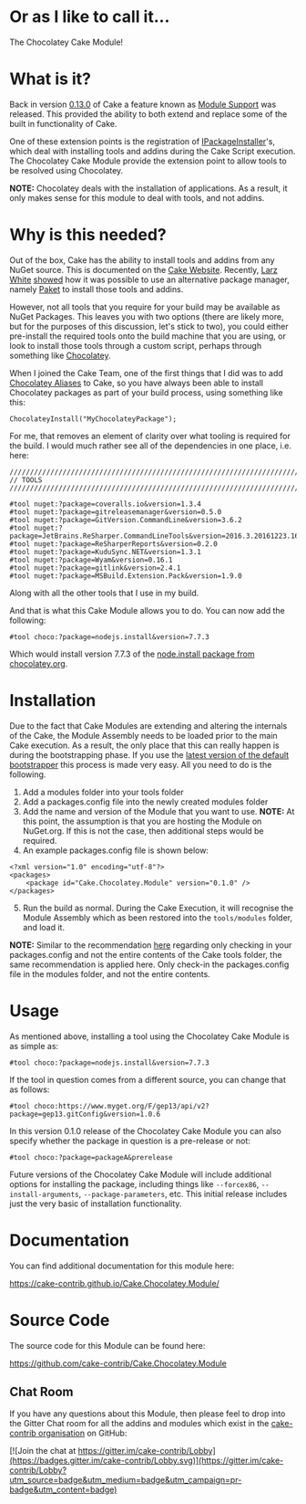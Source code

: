 ﻿---
Title: Introducing Cake.Chocolatey.Module
Published: 18/3/2017
Tags:
- Cake
- Cake-Contrib
- Chocolatey
- Modules
- Automation
- Build
---

# Or as I like to call it...

The Chocolatey Cake Module!

# What is it?

Back in version [0.13.0](https://github.com/cake-build/cake/releases/tag/v0.13.0) of Cake a feature known as [Module Support](https://github.com/cake-build/cake/issues/646) was released.  This provided the ability to both extend and replace some of the built in functionality of Cake.  

One of these extension points is the registration of [IPackageInstaller](http://cakebuild.net/api/Cake.Core.Packaging/IPackageInstaller/)'s, which deal with installing tools and addins during the Cake Script execution.  The Chocolatey Cake Module provide the extension point to allow tools to be resolved using Chocolatey.

**NOTE:** Chocolatey deals with the installation of applications.  As a result, it only makes sense for this module to deal with tools, and not addins.

# Why is this needed?

Out of the box, Cake has the ability to install tools and addins from any NuGet source.  This is documented on the [Cake Website](http://cakebuild.net/docs/fundamentals/preprocessor-directives).  Recently, [Larz White](https://github.com/larzw) [showed](http://cakebuild.net/blog/2017/01/cake-paket) how it was possible to use an alternative package manager, namely [Paket](https://fsprojects.github.io/Paket/) to install those tools and addins.  

However, not all tools that you require for your build may be available as NuGet Packages.  This leaves you with two options (there are likely more, but for the purposes of this discussion, let's stick to two), you could either pre-install the required tools onto the build machine that you are using, or look to install those tools through a custom script, perhaps through something like [Chocolatey](https://chocolatey.org/).

When I joined the Cake Team, one of the first things that I did was to add [Chocolatey Aliases](http://cakebuild.net/dsl/chocolatey/) to Cake, so you have always been able to install Chocolatey packages as part of your build process, using something like this:

```
ChocolateyInstall("MyChocolateyPackage");
```

For me, that removes an element of clarity over what tooling is required for the build.  I would much rather see all of the dependencies in one place, i.e. here:

```
///////////////////////////////////////////////////////////////////////////////
// TOOLS
///////////////////////////////////////////////////////////////////////////////

#tool nuget:?package=coveralls.io&version=1.3.4
#tool nuget:?package=gitreleasemanager&version=0.5.0
#tool nuget:?package=GitVersion.CommandLine&version=3.6.2
#tool nuget:?package=JetBrains.ReSharper.CommandLineTools&version=2016.3.20161223.160402
#tool nuget:?package=ReSharperReports&version=0.2.0
#tool nuget:?package=KuduSync.NET&version=1.3.1
#tool nuget:?package=Wyam&version=0.16.1
#tool nuget:?package=gitlink&version=2.4.1
#tool nuget:?package=MSBuild.Extension.Pack&version=1.9.0
```

Along with all the other tools that I use in my build.

And that is what this Cake Module allows you to do.  You can now add the following:

```
#tool choco:?package=nodejs.install&version=7.7.3
```

Which would install version 7.7.3 of the [node.install package from chocolatey.org](https://chocolatey.org/packages/nodejs.install).

# Installation

Due to the fact that Cake Modules are extending and altering the internals of the Cake, the Module Assembly needs to be loaded prior to the main Cake execution.  As a result, the only place that this can really happen is during the bootstrapping phase.  If you use the [latest version of the default bootstrapper](https://github.com/cake-build/resources/commit/3d112812353d714dad142c41f170b949f4a2eb2f) this process is made very easy.  All you need to do is the following.

1. Add a modules folder into your tools folder
2. Add a packages.config file into the newly created modules folder
3. Add the name and version of the Module that you want to use.  **NOTE:** At this point, the assumption is that you are hosting the Module on NuGet.org.  If this is not the case, then additional steps would be required.
4. An example packages.config file is shown below:

```
<?xml version="1.0" encoding="utf-8"?>
<packages>
	<package id="Cake.Chocolatey.Module" version="0.1.0" />
</packages>
```

5. Run the build as normal.  During the Cake Execution, it will recognise the Module Assembly which as been restored into the `tools/modules` folder, and load it.

**NOTE:** Similar to the recommendation [here](http://cakebuild.net/docs/tutorials/getting-started) regarding only checking in your packages.config and not the entire contents of the Cake tools folder, the same recommendation is applied here.  Only check-in the packages.config file in the modules folder, and not the entire contents.

# Usage

As mentioned above, installing a tool using the Chocolatey Cake Module is as simple as:

```
#tool choco:?package=nodejs.install&version=7.7.3
```

If the tool in question comes from a different source, you can change that as follows:

```
#tool choco:https://www.myget.org/F/gep13/api/v2?package=gep13.gitConfig&version=1.0.6
```

In this version 0.1.0 release of the Chocolatey Cake Module you can also specify whether the package in question is a pre-release or not:

```
#tool choco:?package=packageA&prerelease
```

Future versions of the Chocolatey Cake Module will include additional options for installing the package, including things like `--forcex86`, `--install-arguments`, `--package-parameters`, etc.  This initial release includes just the very basic of installation functionality.

# Documentation

You can find additional documentation for this module here:

https://cake-contrib.github.io/Cake.Chocolatey.Module/

# Source Code

The source code for this Module can be found here:

https://github.com/cake-contrib/Cake.Chocolatey.Module

## Chat Room

If you have any questions about this Module, then please feel to drop into the Gitter Chat room for all the addins and modules which exist in the [cake-contrib organisation](https://github.com/cake-contrib) on GitHub:

[![Join the chat at https://gitter.im/cake-contrib/Lobby](https://badges.gitter.im/cake-contrib/Lobby.svg)](https://gitter.im/cake-contrib/Lobby?utm_source=badge&utm_medium=badge&utm_campaign=pr-badge&utm_content=badge)